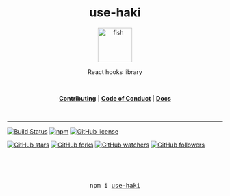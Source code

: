 <div align="center">
<h1>use-haki</h1>

<a href="https://github.com/olafsulich/use-haki/settings">
  <img
    height="80"
    width="80"
    alt="fish"
    src="https://i.ibb.co/SmkHMr2/fishhook.png"
  />
</a>

<p>React hooks library</p>

<br />

[**Contributing**](#) | [**Code of Conduct**](./CODE_OF_CONDUCT.md) | [**Docs**](#)

<br />
</div>

<hr />

<!-- prettier-ignore-start -->
[![Build Status](https://travis-ci.org/olafsulich/use-haki.svg?branch=master)](https://travis-ci.org/olafsulich/use-haki)
[![npm](https://img.shields.io/npm/v/use-haki)](https://www.npmjs.com/package/use-haki)
[![GitHub license](https://img.shields.io/github/license/olafsulich/use-haki.svg)](https://github.com/olafsulich/usehaki/blob/master/LICENSE)

[![GitHub stars](https://img.shields.io/github/stars/olafsulich/use-haki.svg?style=social&label=Star&maxAge=2592000)](https://GitHub.com/olafsulich/use-haki/stargazers/)
[![GitHub forks](https://img.shields.io/github/forks/olafsulich/use-haki.svg?style=social&label=Fork&maxAge=2592000)](https://GitHub.com/olafsulich/use-haki/network/)
[![GitHub watchers](https://img.shields.io/github/watchers/olafsulich/use-haki.svg?style=social&label=Watch&maxAge=2592000)](https://GitHub.com/olafsulich/use-haki/watchers/)
[![GitHub followers](https://img.shields.io/github/followers/olafsulich.svg?style=social&label=Follow&maxAge=2592000)](https://github.com/olafsulich?tab=followers)




<!-- prettier-ignore-end -->

<div align="center">
  <br />
  <br />
  <br />
  <pre>npm i <a href="https://www.npmjs.com/package/use-haki">use-haki</a></pre>
  <br />
  <br />
  <br />
  <br />
</div>
